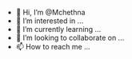 - 👋 Hi, I’m @Mchethna
- 👀 I’m interested in ...
- 🌱 I’m currently learning ...
- 💞️ I’m looking to collaborate on ...
- 📫 How to reach me ...

<!---
Mchethna/Mchethna is a ✨ special ✨ repository because its `README.md` (this file) appears on your GitHub profile.
You can click the Preview link to take a look at your changes.
--->
